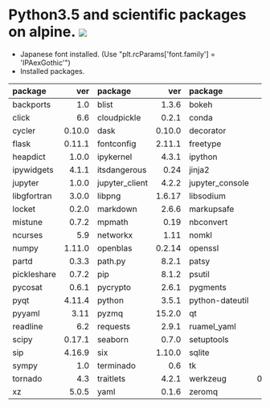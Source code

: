 Python3.5 and scientific packages on alpine.  [![](https://badge.imagelayers.io/tsutomu7/alpine-python:latest.svg)](https://imagelayers.io/?images=tsutomu7/alpine-python:latest)
========

- Japanese font installed. (Use "plt.rcParams['font.family'] = 'IPAexGothic'")
- Installed packages.

package|ver|package|ver|package|ver|package|ver
:--|--:|:--|--:|:--|--:|:--|--:
backports|1.0|blist|1.3.6|bokeh|0.11.1|chest|0.2.3
click|6.6|cloudpickle|0.2.1|conda|4.1.2|conda-env|2.5.0
cycler|0.10.0|dask|0.10.0|decorator|4.0.10|entrypoints|0.2
flask|0.11.1|fontconfig|2.11.1|freetype|2.5.5|get_terminal_size|1.0.0
heapdict|1.0.0|ipykernel|4.3.1|ipython|4.2.0|ipython_genutils|0.1.0
ipywidgets|4.1.1|itsdangerous|0.24|jinja2|2.8|jsonschema|2.5.1
jupyter|1.0.0|jupyter_client|4.2.2|jupyter_console|4.1.1|jupyter_core|4.1.0
libgfortran|3.0.0|libpng|1.6.17|libsodium|1.0.10|libxml2|2.9.2
locket|0.2.0|markdown|2.6.6|markupsafe|0.23|matplotlib|1.5.1
mistune|0.7.2|mpmath|0.19|nbconvert|4.2.0|nbformat|4.0.1
ncurses|5.9|networkx|1.11|nomkl|1.0|notebook|4.2.1
numpy|1.11.0|openblas|0.2.14|openssl|1.0.2g|pandas|0.18.1
partd|0.3.3|path.py|8.2.1|patsy|0.4.1|pexpect|4.0.1
pickleshare|0.7.2|pip|8.1.2|psutil|4.2.0|ptyprocess|0.5.1
pycosat|0.6.1|pycrypto|2.6.1|pygments|2.1.3|pyparsing|2.1.4
pyqt|4.11.4|python|3.5.1|python-dateutil|2.5.3|pytz|2016.4
pyyaml|3.11|pyzmq|15.2.0|qt|4.8.7|qtconsole|4.2.1
readline|6.2|requests|2.9.1|ruamel_yaml|0.11.7|scikit-learn|0.17.1
scipy|0.17.1|seaborn|0.7.0|setuptools|23.0.0|simplegeneric|0.8.1
sip|4.16.9|six|1.10.0|sqlite|3.9.2|statsmodels|0.6.1
sympy|1.0|terminado|0.6|tk|8.5.18|toolz|0.8.0
tornado|4.3|traitlets|4.2.1|werkzeug|0.11.10|wheel|0.29.0
xz|5.0.5|yaml|0.1.6|zeromq|4.1.4|zlib|1.2.8
